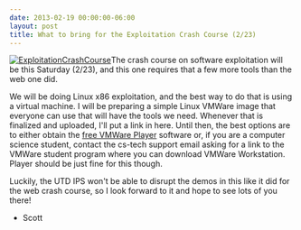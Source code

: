 ```yaml
---
date: 2013-02-19 00:00:00-06:00
layout: post
title: What to bring for the Exploitation Crash Course (2/23)
---
```


[<img src="{{ site.baseurl }}/assets/ExploitationCrashCourse.jpg" alt="ExploitationCrashCourse" class="aligncenter size-full wp-image-298"   />](https://csg.utdallas.edu/wp-content/uploads/2013/02/ExploitationCrashCourse.jpg)The crash course on software exploitation will be this Saturday (2/23), and this one requires that a few more tools than the web one did.

We will be doing Linux x86 exploitation, and the best way to do that is using a virtual machine. I will be preparing a simple Linux VMWare image that everyone can use that will have the tools we need. Whenever that is finalized and uploaded, I'll put a link in here. Until then, the best options are to either obtain the [free VMWare Player](http://www.vmware.com/products/player/) software or, if you are a computer science student, contact the cs-tech support email asking for a link to the VMWare student program where you can download VMWare Workstation. Player should be just fine for this though.

Luckily, the UTD IPS won't be able to disrupt the demos in this like it did for the web crash course, so I look forward to it and hope to see lots of you there!

- Scott
